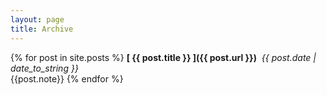 ```yaml
---
layout: page
title: Archive
---
```


{% for post in site.posts %}
  **[ {{ post.title }} ]({{ post.url }})**&nbsp;&nbsp;*{{ post.date | date_to_string }}*<br>
  {{post.note}}
{% endfor %}
